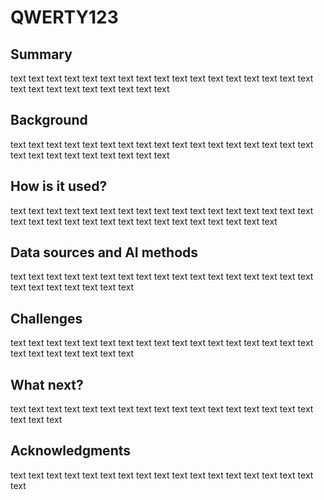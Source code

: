# QWERTY123

## Summary
text text text text text text text text text text text text text text text text text text text text text text text text text text 
## Background
text text text text text text text text text text text text text text text text text text text text text text text text text text 
## How is it used?
text text text text text text text text text text text text text text text text text text text text text text text text text text text text text text text text 
## Data sources and AI methods
text text text text text text text text text text text text text text text text text text text text text text text text 
## Challenges
text text text text text text text text text text text text text text text text text text text text text text text text 
## What next?
text text text text text text text text text text text text text text text text text text text text 
## Acknowledgments
text text text text text text text text text text text text text text text text text text 
